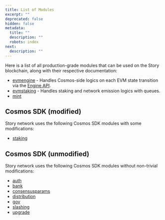 ```yaml
---
title: List of Modules
excerpt: ""
deprecated: false
hidden: false
metadata:
  title: ""
  description: ""
  robots: index
next:
  description: ""
---
```


Here is a list of all production-grade modules that can be used on the Story blockchain, along with their respective documentation:

- [evmengine](./evmengine.md) - Handles Cosmos-side logics on each EVM state transition via the [Engine API](../engineapi.md).
- [evmstaking](./evmstaking.md) - Handles staking and network emission logics with queues.
- [mint](./mint.md)

## Cosmos SDK (modified)

Story network uses the following Cosmos SDK modules with some modifications:

- [staking](./staking.md)

## Cosmos SDK (unmodified)

Story network uses the following Cosmos SDK modules without non-trivial modifications:

- [auth](https://docs.cosmos.network/main/build/modules/auth)
- [bank](https://docs.cosmos.network/main/build/modules/bank)
- [consensusparams](https://docs.cosmos.network/main/build/modules/consensus)
- [distribution](https://docs.cosmos.network/main/build/modules/distribution)
- [gov](https://docs.cosmos.network/main/build/modules/gov)
- [slashing](https://docs.cosmos.network/main/build/modules/slashing)
- [upgrade](https://docs.cosmos.network/main/build/modules/upgrade)
